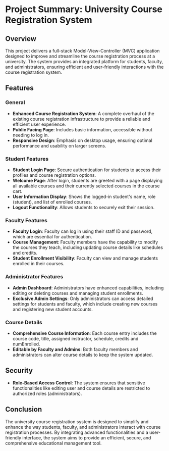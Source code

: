 # Project Summary: University Course Registration System

## Overview
This project delivers a full-stack Model-View-Controller (MVC) application designed to improve and streamline the course registration process at a university. The system provides an integrated platform for students, faculty, and administrators, ensuring efficient and user-friendly interactions with the course registration system.

## Features

### General
- **Enhanced Course Registration System**: A complete overhaul of the existing course registration infrastructure to provide a reliable and efficient user experience.
- **Public Facing Page**: Includes basic information, accessible without needing to log in.
- **Responsive Design**: Emphasis on desktop usage, ensuring optimal performance and usability on larger screens.

### Student Features
- **Student Login Page**: Secure authentication for students to access their profiles and course registration options.
- **Welcome Page**: After login, students are greeted with a page displaying all available courses and their currently selected courses in the course cart.
- **User Information Display**: Shows the logged-in student's name, role (student), and list of enrolled courses.
- **Logout Functionality**: Allows students to securely exit their session.

### Faculty Features
- **Faculty Login**: Faculty can log in using their staff ID and password, which are essential for authentication.
- **Course Management**: Faculty members have the capability to modify the courses they teach, including updating course details like schedules and credits.
- **Student Enrollment Visibility**: Faculty can view and manage students enrolled in their courses.

### Administrator Features
- **Admin Dashboard**: Administrators have enhanced capabilities, including editing or deleting courses and managing student enrollments.
- **Exclusive Admin Settings**: Only administrators can access detailed settings for students and faculty, which include creating new courses and registering new student accounts.

### Course Details
- **Comprehensive Course Information**: Each course entry includes the course code, title, assigned instructor, schedule, credits and numEnrolled.
- **Editable by Faculty and Admins**: Both faculty members and administrators can alter course details to keep the system updated.

## Security
- **Role-Based Access Control**: The system ensures that sensitive functionalities like editing user and course details are restricted to authorized roles (administrators).

## Conclusion
The university course registration system is designed to simplify and enhance the way students, faculty, and administrators interact with course registration processes. By integrating advanced functionalities and a user-friendly interface, the system aims to provide an efficient, secure, and comprehensive educational management tool.

